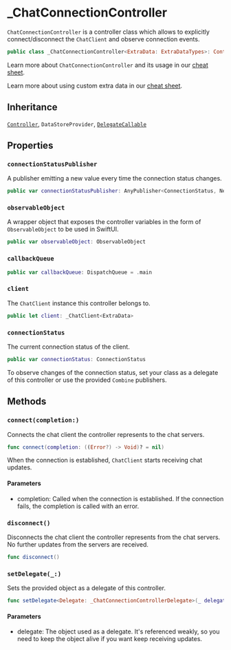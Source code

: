 # \_ChatConnectionController

`ChatConnectionController` is a controller class which allows to explicitly
connect/disconnect the `ChatClient` and observe connection events.

``` swift
public class _ChatConnectionController<ExtraData: ExtraDataTypes>: Controller, DelegateCallable, DataStoreProvider 
```

Learn more about `ChatConnectionController` and its usage in our [cheat sheet](https://github.com/GetStream/stream-chat-swift/wiki/Cheat-Sheet#connection).

> 

Learn more about using custom extra data in our [cheat sheet](https://github.com/GetStream/stream-chat-swift/wiki/Cheat-Sheet#working-with-extra-data).

## Inheritance

[`Controller`](/Controller), `DataStoreProvider`, [`DelegateCallable`](/DelegateCallable)

## Properties

### `connectionStatusPublisher`

A publisher emitting a new value every time the connection status changes.

``` swift
public var connectionStatusPublisher: AnyPublisher<ConnectionStatus, Never> 
```

### `observableObject`

A wrapper object that exposes the controller variables in the form of `ObservableObject` to be used in SwiftUI.

``` swift
public var observableObject: ObservableObject 
```

### `callbackQueue`

``` swift
public var callbackQueue: DispatchQueue = .main
```

### `client`

The `ChatClient` instance this controller belongs to.

``` swift
public let client: _ChatClient<ExtraData>
```

### `connectionStatus`

The current connection status of the client.

``` swift
public var connectionStatus: ConnectionStatus 
```

To observe changes of the connection status, set your class as a delegate of this controller or use the provided
`Combine` publishers.

## Methods

### `connect(completion:)`

Connects the chat client the controller represents to the chat servers.

``` swift
func connect(completion: ((Error?) -> Void)? = nil) 
```

When the connection is established, `ChatClient` starts receiving chat updates.

#### Parameters

  - completion: Called when the connection is established. If the connection fails, the completion is called with an error.

### `disconnect()`

Disconnects the chat client the controller represents from the chat servers.
No further updates from the servers are received.

``` swift
func disconnect() 
```

### `setDelegate(_:)`

Sets the provided object as a delegate of this controller.

``` swift
func setDelegate<Delegate: _ChatConnectionControllerDelegate>(_ delegate: Delegate?) where Delegate.ExtraData == ExtraData 
```

> 

#### Parameters

  - delegate: The object used as a delegate. It's referenced weakly, so you need to keep the object alive if you want keep receiving updates.
